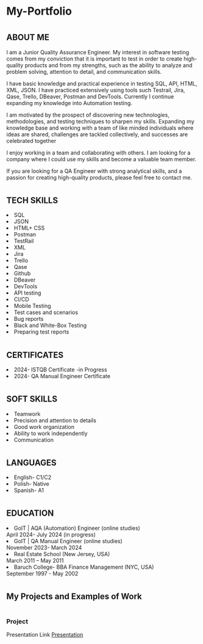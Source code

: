# My-Portfolio

# <h2>ABOUT ME</h2>

I am a Junior Quality Assurance Engineer.
My interest in software testing comes from my conviction
that it is important to test in order to create high-quality
products and from my strengths, such as the ability to
analyze and problem solving, attention to detail, and
communication skills.

I have basic knowledge and practical experience in testing SQL, API, HTML, XML, JSON. I have practiced extensively using tools such Testrail, Jira, Qase, Trello, DBeaver, Postman and DevTools. Currently I continue expanding my knowledge into Automation testing.

I am motivated by the prospect of discovering new
technologies, methodologies, and testing techniques to
sharpen my skills. Expanding my knowledge base and
working with a team of like minded individuals where
ideas are shared, challenges are tackled collectively, and
successes are celebrated together

I enjoy working in a team and collaborating with others. I am looking for a company where I could use my skills and become a valuable team member.

If you are looking for a QA Engineer with strong analytical skills, and a passion for creating high-quality products, please feel free to contact me.


# <h2>TECH SKILLS</h2>

<li>SQL</br>
<li>JSON</br>
<li>HTML+ CSS</br>
<li>Postman</br>
<li>TestRail</br>
<li>XML</br>
<li>Jira</br>
<li>Trello</br>
<li>Qase</br>
<li>Github</br>
<li>DBeaver</br>
<li>DevTools</br>
<li>API testing</br>
<li>CI/CD</br>
<li>Mobile Testing</br>
<li>Test cases and scenarios</br>
<li>Bug reports</br>
<li>Black and White-Box Testing</br>
<li>Preparing test reports</br>


# <h2>CERTIFICATES</h2>

<li>2024- ISTQB Certificate -in Progress
<li>2024- QA Manual Engineer Certificate


# <h2>SOFT SKILLS</h2>

<li>Teamwork</br>
<li>Precision and attention to details</br>
<li>Good work organization</br>
<li>Ability to work independently</br>
<li>Communication</br>


# <h2>LANGUAGES</h2>

<li>English- C1/C2</br>
<li>Polish- Native</br>
<li>Spanish- A1</br>


# <h2>EDUCATION</h2>

<li>GoIT | AQA (Automation)  Engineer (online studies)
</li>April 2024- July 2024 (in progress)

<li>GoIT | QA Manual Engineer (online studies)
</li>November 2023- March 2024

<li>Real Estate School (New Jersey, USA)
</li>March 2011 – May 2011

<li>Baruch College- BBA Finance Management (NYC, USA)
</li>September 1997 - May 2002 








# <h2>My Projects and Examples of Work</h2>

<h3></br>Project</h3>

Presentation Link
[Presentation](https://docs.google.com/presentation/d/1rtCl5763RXg1zfW-k4Cnb_2lup7242aD/edit?usp=sharing&ouid=102642905155056726664&rtpof=true&sd=true)
